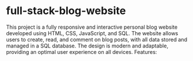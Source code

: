 # full-stack-blog-website
This project is a fully responsive and interactive personal blog website developed using HTML, CSS, JavaScript, and SQL. The website allows users to create, read, and comment on blog posts, with all data stored and managed in a SQL database. The design is modern and adaptable, providing an optimal user experience on all devices.  Features:

